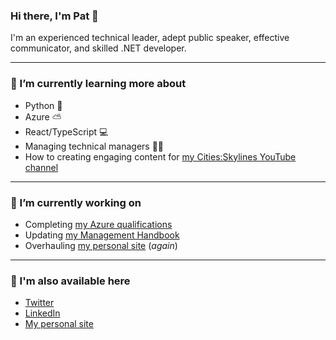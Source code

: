 ### Hi there, I'm Pat 👋

I'm an experienced technical leader, adept public speaker, effective communicator, and skilled .NET developer.

---
### 🌱 I’m currently learning more about
- Python 🐍
- Azure ⛅
- React/TypeScript 💻
- Managing technical managers 👨‍🚀
- How to creating engaging content for [my Cities:Skylines YouTube channel](https://www.youtube.com/channel/UC9KH8jGir6xzxH2-p9G9wWw)

---
### 🔭 I’m currently working on
- Completing [my Azure qualifications](https://docs.microsoft.com/en-us/users/phermens/)
- Updating [my Management Handbook](https://management-handbook.hermens.com.au)
- Overhauling [my personal site](https://github.com/PHeonix25/PHeonix25.github.io) (_again_)

---
### 📢 I'm also available here
- [Twitter](https://twitter.com/phermens)
- [LinkedIn](https://www.linkedin.com/in/phermens)
- [My personal site](https://hermens.com.au/about)

